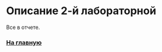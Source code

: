 # Описание 2-й лабораторной
Все в отчете.

### [На главную](https://github.com/SkripaHella/System-Programming/tree/main)
